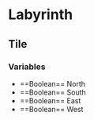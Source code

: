 # Labyrinth
Tile
----
### Variables
+ ==Boolean== North
+ ==Boolean== South
+ ==Boolean== East
+ ==Boolean== West